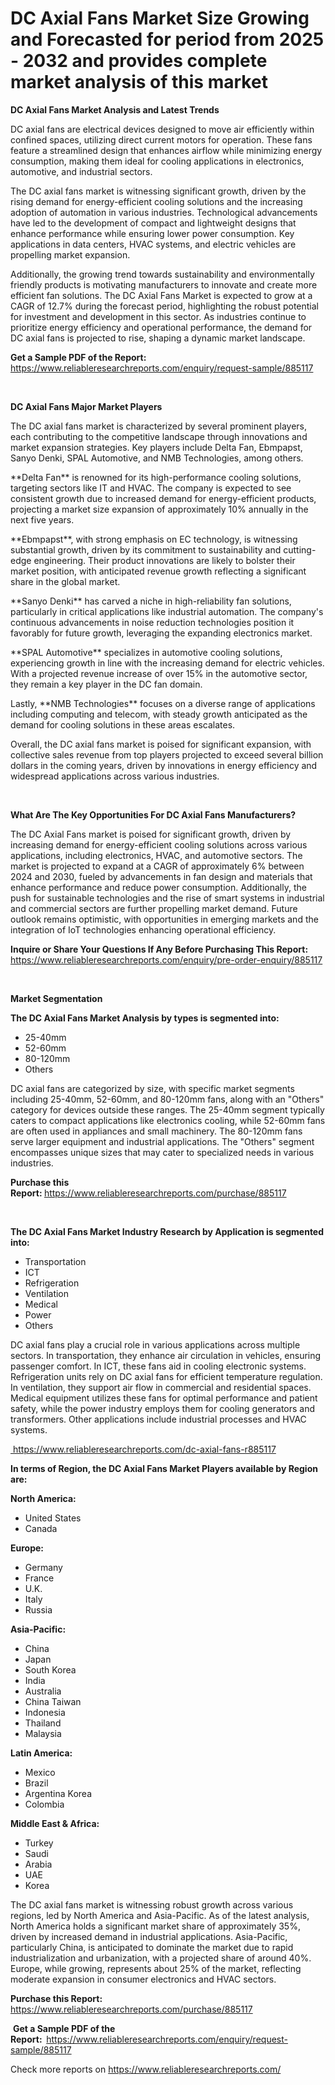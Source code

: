 <p><h1>DC Axial Fans Market Size Growing and Forecasted for period from 2025 - 2032 and provides complete market analysis of this market</h1></p><p><strong>DC Axial Fans Market Analysis and Latest Trends</strong></p>
<p><p>DC axial fans are electrical devices designed to move air efficiently within confined spaces, utilizing direct current motors for operation. These fans feature a streamlined design that enhances airflow while minimizing energy consumption, making them ideal for cooling applications in electronics, automotive, and industrial sectors. </p><p>The DC axial fans market is witnessing significant growth, driven by the rising demand for energy-efficient cooling solutions and the increasing adoption of automation in various industries. Technological advancements have led to the development of compact and lightweight designs that enhance performance while ensuring lower power consumption. Key applications in data centers, HVAC systems, and electric vehicles are propelling market expansion.</p><p>Additionally, the growing trend towards sustainability and environmentally friendly products is motivating manufacturers to innovate and create more efficient fan solutions. The DC Axial Fans Market is expected to grow at a CAGR of 12.7% during the forecast period, highlighting the robust potential for investment and development in this sector. As industries continue to prioritize energy efficiency and operational performance, the demand for DC axial fans is projected to rise, shaping a dynamic market landscape.</p></p>
<p><strong>Get a Sample PDF of the Report:&nbsp;</strong> <a href="https://www.reliableresearchreports.com/enquiry/request-sample/885117?utm_campaign=2211&utm_medium=2&utm_source=Github&utm_content=ia&utm_term=21022025&utm_id=dc-axial-fans">https://www.reliableresearchreports.com/enquiry/request-sample/885117</a></p>
<p>&nbsp;</p>
<p><strong>DC Axial Fans Major Market Players</strong></p>
<p><p>The DC axial fans market is characterized by several prominent players, each contributing to the competitive landscape through innovations and market expansion strategies. Key players include Delta Fan, Ebmpapst, Sanyo Denki, SPAL Automotive, and NMB Technologies, among others.</p><p>**Delta Fan** is renowned for its high-performance cooling solutions, targeting sectors like IT and HVAC. The company is expected to see consistent growth due to increased demand for energy-efficient products, projecting a market size expansion of approximately 10% annually in the next five years.</p><p>**Ebmpapst**, with strong emphasis on EC technology, is witnessing substantial growth, driven by its commitment to sustainability and cutting-edge engineering. Their product innovations are likely to bolster their market position, with anticipated revenue growth reflecting a significant share in the global market.</p><p>**Sanyo Denki** has carved a niche in high-reliability fan solutions, particularly in critical applications like industrial automation. The company's continuous advancements in noise reduction technologies position it favorably for future growth, leveraging the expanding electronics market.</p><p>**SPAL Automotive** specializes in automotive cooling solutions, experiencing growth in line with the increasing demand for electric vehicles. With a projected revenue increase of over 15% in the automotive sector, they remain a key player in the DC fan domain.</p><p>Lastly, **NMB Technologies** focuses on a diverse range of applications including computing and telecom, with steady growth anticipated as the demand for cooling solutions in these areas escalates.</p><p>Overall, the DC axial fans market is poised for significant expansion, with collective sales revenue from top players projected to exceed several billion dollars in the coming years, driven by innovations in energy efficiency and widespread applications across various industries.</p></p>
<p>&nbsp;</p>
<p><strong>What Are The Key Opportunities For DC Axial Fans Manufacturers?</strong></p>
<p><p>The DC Axial Fans market is poised for significant growth, driven by increasing demand for energy-efficient cooling solutions across various applications, including electronics, HVAC, and automotive sectors. The market is projected to expand at a CAGR of approximately 6% between 2024 and 2030, fueled by advancements in fan design and materials that enhance performance and reduce power consumption. Additionally, the push for sustainable technologies and the rise of smart systems in industrial and commercial sectors are further propelling market demand. Future outlook remains optimistic, with opportunities in emerging markets and the integration of IoT technologies enhancing operational efficiency.</p></p>
<p><strong>Inquire or Share Your Questions If Any Before Purchasing This Report:</strong> <a href="https://www.reliableresearchreports.com/enquiry/pre-order-enquiry/885117?utm_campaign=2211&utm_medium=2&utm_source=Github&utm_content=ia&utm_term=21022025&utm_id=dc-axial-fans">https://www.reliableresearchreports.com/enquiry/pre-order-enquiry/885117</a></p>
<p>&nbsp;</p>
<p><strong>Market Segmentation</strong></p>
<p><strong>The DC Axial Fans Market Analysis by types is segmented into:</strong></p>
<p><ul><li>25-40mm</li><li>52-60mm</li><li>80-120mm</li><li>Others</li></ul></p>
<p><p>DC axial fans are categorized by size, with specific market segments including 25-40mm, 52-60mm, and 80-120mm fans, along with an "Others" category for devices outside these ranges. The 25-40mm segment typically caters to compact applications like electronics cooling, while 52-60mm fans are often used in appliances and small machinery. The 80-120mm fans serve larger equipment and industrial applications. The "Others" segment encompasses unique sizes that may cater to specialized needs in various industries.</p></p>
<p><strong>Purchase this Report:&nbsp;</strong><a href="https://www.reliableresearchreports.com/purchase/885117?utm_campaign=2211&utm_medium=2&utm_source=Github&utm_content=ia&utm_term=21022025&utm_id=dc-axial-fans">https://www.reliableresearchreports.com/purchase/885117</a></p>
<p>&nbsp;</p>
<p><strong>The DC Axial Fans Market Industry Research by Application is segmented into:</strong></p>
<p><ul><li>Transportation</li><li>ICT</li><li>Refrigeration</li><li>Ventilation</li><li>Medical</li><li>Power</li><li>Others</li></ul></p>
<p><p>DC axial fans play a crucial role in various applications across multiple sectors. In transportation, they enhance air circulation in vehicles, ensuring passenger comfort. In ICT, these fans aid in cooling electronic systems. Refrigeration units rely on DC axial fans for efficient temperature regulation. In ventilation, they support air flow in commercial and residential spaces. Medical equipment utilizes these fans for optimal performance and patient safety, while the power industry employs them for cooling generators and transformers. Other applications include industrial processes and HVAC systems.</p></p>
<p><a href="https://www.reliableresearchreports.com/dc-axial-fans-r885117?utm_campaign=2211&utm_medium=2&utm_source=Github&utm_content=ia&utm_term=21022025&utm_id=dc-axial-fans">&nbsp;https://www.reliableresearchreports.com/dc-axial-fans-r885117</a></p>
<p><strong>In terms of Region, the DC Axial Fans Market Players available by Region are:</strong></p>
<p>
    <p> <strong> North America: </strong>
        <ul>
            <li>United States</li>
            <li>Canada</li>
        </ul>
        </p> 
    <p> <strong> Europe: </strong>
        <ul>
            <li>Germany</li>
            <li>France</li>
            <li>U.K.</li>
            <li>Italy</li>
            <li>Russia</li>
        </ul>
        </p> 
    <p> <strong> Asia-Pacific: </strong>
        <ul>
            <li>China</li>
            <li>Japan</li>
            <li>South Korea</li>
            <li>India</li>
            <li>Australia</li>
            <li>China Taiwan</li>
            <li>Indonesia</li>
            <li>Thailand</li>
            <li>Malaysia</li>
        </ul>
        </p> 
    <p> <strong> Latin America: </strong>
        <ul>
            <li>Mexico</li>
            <li>Brazil</li>
            <li>Argentina Korea</li>
            <li>Colombia</li>
        </ul>
        </p> 
    <p> <strong> Middle East & Africa: </strong>
        <ul>
            <li>Turkey</li>
            <li>Saudi</li>
            <li>Arabia</li>
            <li>UAE</li>
            <li>Korea</li>
        </ul>
    </p>
    </p>
<p><p>The DC axial fans market is witnessing robust growth across various regions, led by North America and Asia-Pacific. As of the latest analysis, North America holds a significant market share of approximately 35%, driven by increased demand in industrial applications. Asia-Pacific, particularly China, is anticipated to dominate the market due to rapid industrialization and urbanization, with a projected share of around 40%. Europe, while growing, represents about 25% of the market, reflecting moderate expansion in consumer electronics and HVAC sectors.</p></p>
<p><strong>Purchase this Report: </strong><a href="https://www.reliableresearchreports.com/purchase/885117?utm_campaign=2211&utm_medium=2&utm_source=Github&utm_content=ia&utm_term=21022025&utm_id=dc-axial-fans">https://www.reliableresearchreports.com/purchase/885117</a></p>
<p>&nbsp;<strong>Get a Sample PDF of the Report:&nbsp;&nbsp;</strong><a href="https://www.reliableresearchreports.com/enquiry/request-sample/885117?utm_campaign=2211&utm_medium=2&utm_source=Github&utm_content=ia&utm_term=21022025&utm_id=dc-axial-fans">https://www.reliableresearchreports.com/enquiry/request-sample/885117</a></p>
<p><strong></strong></p>
<p>Check more reports on <a href="https://www.reliableresearchreports.com/?utm_campaign=2211&utm_medium=2&utm_source=Github&utm_content=ia&utm_term=21022025&utm_id=dc-axial-fans">https://www.reliableresearchreports.com/</a></p>